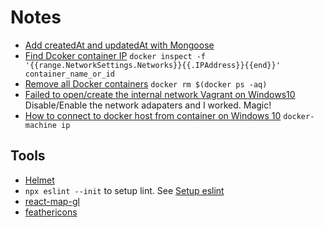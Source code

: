 # Notes

* [Add createdAt and updatedAt with Mongoose](https://mongoosejs.com/docs/guide.html#timestamps)
* [Find Dcoker container IP](https://stackoverflow.com/questions/17157721/how-to-get-a-docker-containers-ip-address-from-the-host) `docker inspect -f '{{range.NetworkSettings.Networks}}{{.IPAddress}}{{end}}' container_name_or_id`
* [Remove all Docker containers](https://coderwall.com/p/ewk0mq/stop-remove-all-docker-containers) `docker rm $(docker ps -aq)`
* [Failed to open/create the internal network Vagrant on Windows10](https://stackoverflow.com/questions/33725779/failed-to-open-create-the-internal-network-vagrant-on-windows10) Disable/Enable the network adapaters and I worked. Magic!
* [How to connect to docker host from container on Windows 10](https://stackoverflow.com/questions/40746453/how-to-connect-to-docker-host-from-container-on-windows-10-docker-for-windows) `docker-machine ip`

## Tools

* [Helmet](https://helmetjs.github.io/)
* `npx eslint --init` to setup lint. See [Setup eslint](https://sourcelevel.io/blog/how-to-setup-eslint-and-prettier-on-node)
* [react-map-gl](https://visgl.github.io/react-map-gl/)
* [feathericons](https://feathericons.com/)